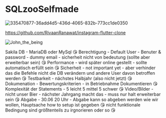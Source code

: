 # SQLzooSelfmade

![335470877-36add4d5-436d-4065-832b-773cc1de0350](https://github.com/Kein010/SQLzooSelfmade/assets/65433186/cd046dbd-386d-4d22-87dc-0bda19306d76)

https://github.com/RivaanRanawat/instagram-flutter-clone

![John_the_being](https://github.com/Kein010/SQLzooSelfmade/assets/65433186/1e7f129e-74a8-42c5-bef0-f2658ccc734a)

Sakila DB - MariaDB oder MySql 😘
Berechtigung - Default User - Benuter &  password - dummy email - sicherheit nicht von bedeutung (sollte aber erweiterbar sein) 😘
Performance - wird später online gestellt - sollte automatisch erfüllt sein 😘
Sicherheit - not important yet - aber verhinder das die Befehle nicht die DB verändern und andere User davon betroffen werden 😘
Testbarkeit - nächstes Halbjahr (also nicht jetzt) 😘
Dokumenation - Bewertungskriterien - in Betriebnahme Dokumentieren 😘
Komplexität der Statements - 5 leicht 5 mittel 5 schwer 😘
Video/Bilder - nicht unser Bier - nächster Jahrgang macht das - muss nur halt erweiterbar sein 😘
Abgabe - 30.06 20 Uhr - Abgabe kann so abgeben werden wie wir wollen, Hauptsache how to setup ist gegeben 😘
nicht funktionale Bedingung sind größtenteils zu irgnorieren oder so 😘
